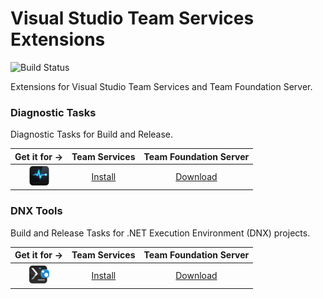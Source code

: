 # Visual Studio Team Services Extensions
![Build Status](https://andremarques023.visualstudio.com/_apis/public/build/definitions/c98afab6-e9a0-4e74-85eb-4d27f9829548/24/badge "Build Status")

Extensions for Visual Studio Team Services and Team Foundation Server.

### Diagnostic Tasks

Diagnostic Tasks for Build and Release.

|Get it for &rarr;|Team Services|Team Foundation Server|
|:---:|:---:|:---:|
|<a href="https://github.com/andremarques023/vsts-extensions/tree/master/DiagnosticTasks"><img src="https://raw.githubusercontent.com/andremarques023/vsts-extensions/master/DiagnosticTasks/extension-icon.png" width="32" title="Diagnostic Tasks"></a>|[Install][Diagnostic Tasks link]|[Download][Diagnostic Tasks link]|

[Diagnostic Tasks link]: https://marketplace.visualstudio.com/items?itemName=andremarques023.DiagnosticTasks "Visual Studio Marketplace"

### DNX Tools

Build and Release Tasks for .NET Execution Environment (DNX) projects.

|Get it for &rarr;|Team Services|Team Foundation Server|
|:---:|:---:|:---:|
|<a href="https://github.com/andremarques023/vsts-extensions/tree/master/DnxTools"><img src="https://raw.githubusercontent.com/andremarques023/vsts-extensions/master/DnxTools/extension-icon.png" width="32" title="DNX Tools"></a>|[Install][DNX Tools link]|[Download][DNX Tools link]|

[DNX Tools link]: https://marketplace.visualstudio.com/items?itemName=andremarques023.DnxTools "Visual Studio Marketplace"